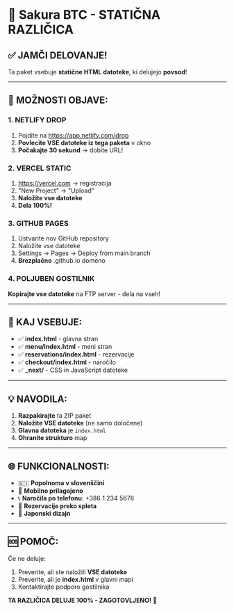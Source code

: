# 🌸 Sakura BTC - STATIČNA RAZLIČICA

## ✅ JAMČI DELOVANJE!

Ta paket vsebuje **statične HTML datoteke**, ki delujejo **povsod**!

---

## 🚀 MOŽNOSTI OBJAVE:

### 1. NETLIFY DROP
1. Pojdite na https://app.netlify.com/drop
2. **Povlecite VSE datoteke iz tega paketa** v okno
3. **Počakajte 30 sekund** → dobite URL!

### 2. VERCEL STATIC
1. https://vercel.com → registracija
2. "New Project" → "Upload"
3. **Naložite vse datoteke**
4. **Dela 100%!**

### 3. GITHUB PAGES
1. Ustvarite nov GitHub repository
2. Naložite vse datoteke
3. Settings → Pages → Deploy from main branch
4. **Brezplačno** .github.io domeno

### 4. POLJUBEN GOSTILNIK
**Kopirajte vse datoteke** na FTP server - dela na vseh!

---

## 📂 KAJ VSEBUJE:

- ✅ **index.html** - glavna stran
- ✅ **menu/index.html** - meni stran
- ✅ **reservations/index.html** - rezervacije
- ✅ **checkout/index.html** - naročilo
- ✅ **_next/** - CSS in JavaScript datoteke

---

## 💡 NAVODILA:

1. **Razpakirajte** ta ZIP paket
2. **Naložite VSE datoteke** (ne samo določene)
3. **Glavna datoteka** je `index.html`
4. **Ohranite strukturo** map

---

## 🌐 FUNKCIONALNOSTI:

- 🇸🇮 **Popolnoma v slovenščini**
- 📱 **Mobilno prilagojeno**
- 📞 **Naročila po telefonu**: +386 1 234 5678
- 📅 **Rezervacije preko spleta**
- 🌸 **Japonski dizajn**

---

## 🆘 POMOČ:

Če ne deluje:
1. Preverite, ali ste naložili **VSE datoteke**
2. Preverite, ali je **index.html** v glavni mapi
3. Kontaktirajte podporo gostilnika

**TA RAZLIČICA DELUJE 100% - ZAGOTOVLJENO!** 🚀
